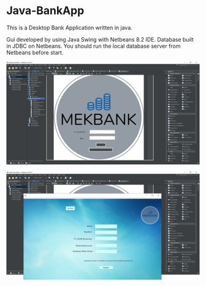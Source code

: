 # Java-BankApp
This is a Desktop Bank Application written in java.

Gui developed by using Java Swing with Netbeans 8.2 IDE.
Database built in JDBC on Netbeans. You should run the local database server from Netbeans before start.


![alt text](https://github.com/Containability/Java-BankApp/blob/master/mecbank1.jpeg?raw=true) 




![alt text](https://github.com/Containability/Java-BankApp/blob/master/mecbank2.jpeg?raw=true)
